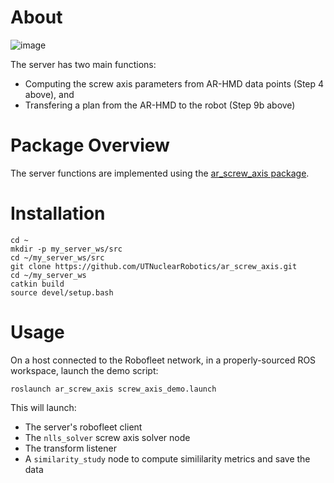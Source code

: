 # About
![image](https://github.com/UTNuclearRoboticsPublic/ar-affordances/assets/30937261/83c70ad3-a01d-4923-b111-fafad9d02742)

The server has two main functions:
- Computing the screw axis parameters from AR-HMD data points (Step 4 above), and
- Transfering a plan from the AR-HMD to the robot (Step 9b above)

# Package Overview
The server functions are implemented using the [ar_screw_axis package](https://github.com/UTNuclearRobotics/ar_screw_axis.git).

# Installation
```
cd ~
mkdir -p my_server_ws/src
cd ~/my_server_ws/src
git clone https://github.com/UTNuclearRobotics/ar_screw_axis.git
cd ~/my_server_ws
catkin build
source devel/setup.bash
```

# Usage
On a host connected to the Robofleet network, in a properly-sourced ROS workspace, launch the demo script:
```
roslaunch ar_screw_axis screw_axis_demo.launch
```
This will launch:
- The server's robofleet client
- The `nlls_solver` screw axis solver node
- The transform listener
- A `similarity_study` node to compute simililarity metrics and save the data
